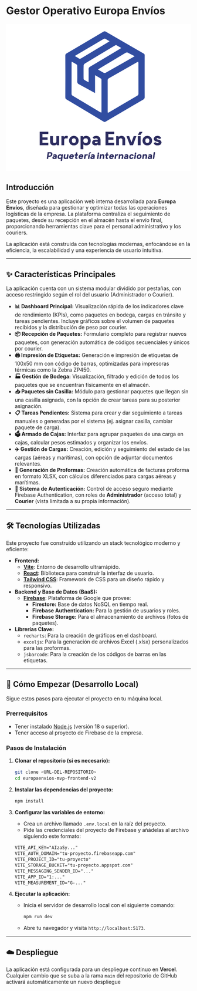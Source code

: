 # Gestor Operativo Europa Envíos

![Logo Europa Envíos](public/logo.png)

## Introducción

Este proyecto es una aplicación web interna desarrollada para **Europa Envíos**, diseñada para gestionar y optimizar todas las operaciones logísticas de la empresa. La plataforma centraliza el seguimiento de paquetes, desde su recepción en el almacén hasta el envío final, proporcionando herramientas clave para el personal administrativo y los couriers.

La aplicación está construida con tecnologías modernas, enfocándose en la eficiencia, la escalabilidad y una experiencia de usuario intuitiva.

---

## ✨ Características Principales

La aplicación cuenta con un sistema modular dividido por pestañas, con acceso restringido según el rol del usuario (Administrador o Courier).

* **📊 Dashboard Principal:** Visualización rápida de los indicadores clave de rendimiento (KPIs), como paquetes en bodega, cargas en tránsito y tareas pendientes. Incluye gráficos sobre el volumen de paquetes recibidos y la distribución de peso por courier.
* **📦 Recepción de Paquetes:** Formulario completo para registrar nuevos paquetes, con generación automática de códigos secuenciales y únicos por courier.
* **🖨️ Impresión de Etiquetas:** Generación e impresión de etiquetas de 100x50 mm con código de barras, optimizadas para impresoras térmicas como la Zebra ZP450.
* **🏭 Gestión de Bodega:** Visualización, filtrado y edición de todos los paquetes que se encuentran físicamente en el almacén.
* **📥 Paquetes sin Casilla:** Módulo para gestionar paquetes que llegan sin una casilla asignada, con la opción de crear tareas para su posterior asignación.
* **📋 Tareas Pendientes:** Sistema para crear y dar seguimiento a tareas manuales o generadas por el sistema (ej. asignar casilla, cambiar paquete de carga).
* **🗳️ Armado de Cajas:** Interfaz para agrupar paquetes de una carga en cajas, calcular pesos estimados y organizar los envíos.
* **✈️ Gestión de Cargas:** Creación, edición y seguimiento del estado de las cargas (aéreas y marítimas), con opción de adjuntar documentos relevantes.
* **📄 Generación de Proformas:** Creación automática de facturas proforma en formato XLSX, con cálculos diferenciados para cargas aéreas y marítimas.
* **🔐 Sistema de Autenticación:** Control de acceso seguro mediante Firebase Authentication, con roles de **Administrador** (acceso total) y **Courier** (vista limitada a su propia información).

---

## 🛠️ Tecnologías Utilizadas

Este proyecto fue construido utilizando un stack tecnológico moderno y eficiente:

* **Frontend:**
    * [**Vite**](https://vitejs.dev/): Entorno de desarrollo ultrarrápido.
    * [**React**](https://reactjs.org/): Biblioteca para construir la interfaz de usuario.
    * [**Tailwind CSS**](https://tailwindcss.com/): Framework de CSS para un diseño rápido y responsivo.
* **Backend y Base de Datos (BaaS):**
    * [**Firebase**](https://firebase.google.com/): Plataforma de Google que provee:
        * **Firestore:** Base de datos NoSQL en tiempo real.
        * **Firebase Authentication:** Para la gestión de usuarios y roles.
        * **Firebase Storage:** Para el almacenamiento de archivos (fotos de paquetes).
* **Librerías Clave:**
    * `recharts`: Para la creación de gráficos en el dashboard.
    * `exceljs`: Para la generación de archivos Excel (.xlsx) personalizados para las proformas.
    * `jsbarcode`: Para la creación de los códigos de barras en las etiquetas.

---

## 🚀 Cómo Empezar (Desarrollo Local)

Sigue estos pasos para ejecutar el proyecto en tu máquina local.

### Prerrequisitos

* Tener instalado [Node.js](https://nodejs.org/) (versión 18 o superior).
* Tener acceso al proyecto de Firebase de la empresa.

### Pasos de Instalación

1.  **Clonar el repositorio (si es necesario):**
    ```bash
    git clone <URL-DEL-REPOSITORIO>
    cd europaenvios-mvp-frontend-v2
    ```

2.  **Instalar las dependencias del proyecto:**
    ```bash
    npm install
    ```

3.  **Configurar las variables de entorno:**
    * Crea un archivo llamado `.env.local` en la raíz del proyecto.
    * Pide las credenciales del proyecto de Firebase y añádelas al archivo siguiendo este formato:

    ```env
    VITE_API_KEY="AIzaSy..."
    VITE_AUTH_DOMAIN="tu-proyecto.firebaseapp.com"
    VITE_PROJECT_ID="tu-proyecto"
    VITE_STORAGE_BUCKET="tu-proyecto.appspot.com"
    VITE_MESSAGING_SENDER_ID="..."
    VITE_APP_ID="1:..."
    VITE_MEASUREMENT_ID="G-..."
    ```

4.  **Ejecutar la aplicación:**
    * Inicia el servidor de desarrollo local con el siguiente comando:
        ```bash
        npm run dev
        ```
    * Abre tu navegador y visita `http://localhost:5173`.

---

## ☁️ Despliegue

La aplicación está configurada para un despliegue continuo en **Vercel**. Cualquier cambio que se suba a la rama `main` del repositorio de GitHub activará automáticamente un nuevo despliegue
